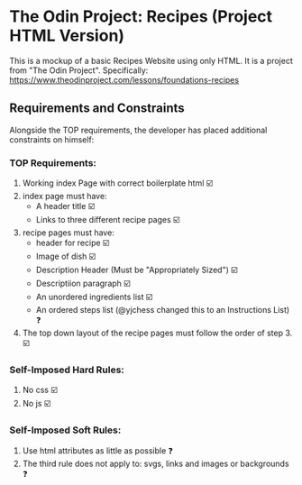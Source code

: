 # The Odin Project: Recipes (Project HTML Version)

This is a mockup of a basic Recipes Website using only HTML.
It is a project from "The Odin Project". Specifically: https://www.theodinproject.com/lessons/foundations-recipes 

## Requirements and Constraints
Alongside the TOP requirements, the developer has placed additional constraints on himself:

### **TOP Requirements**:
1. Working index Page with correct boilerplate html :ballot_box_with_check:
2. index page must have: 
    - A header title :ballot_box_with_check:
    - Links to three different recipe pages :ballot_box_with_check:
3. recipe pages must have: 
    - header for recipe :ballot_box_with_check:
    - Image of dish :ballot_box_with_check:
    - Description Header (Must be "Appropriately Sized") :ballot_box_with_check:
    - Descriptiion paragraph :ballot_box_with_check:
    - An unordered ingredients list :ballot_box_with_check:
    - An ordered steps list (@yjchess changed this to an Instructions List) :question:
4. The top down layout of the recipe pages must follow the order of step 3. :ballot_box_with_check:

### Self-Imposed Hard Rules:
1. No css :ballot_box_with_check:
2. No js :ballot_box_with_check:

### Self-Imposed Soft Rules:
1. Use html attributes as little as possible :question:
2. The third rule does not apply to: svgs, links and images or backgrounds :question: